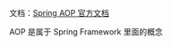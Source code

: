 文档：[Spring AOP 官方文档](https://docs.spring.io/spring-framework/docs/current/reference/html/core.html#aop)

AOP 是属于 Spring Framework 里面的概念
